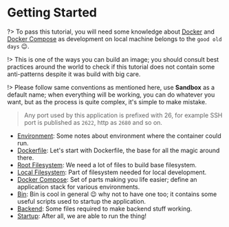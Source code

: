 # Getting Started

?> To pass this tutorial, you will need some knowledge about [Docker](https://docs.docker.com/) and
[Docker Compose](https://docs.docker.com/compose/) as development on local machine belongs to the
`good old days` :wink:.

!> This is one of the ways you can build an image; you should consult best practices around the world to
check if this tutorial does not contain some anti-patterns despite it was build with big care. 

!> Please follow same conventions as mentioned here, use **Sandbox** as a default name; when everything will
be working, you can do whatever you want, but as the process is quite complex, it's simple to make mistake.

> Any port used by this application is prefixed with 26, for example SSH port is published as `2622`, http as
`2680` and so on.

* [Environment](/getting-started/environment): Some notes about environment where the container could run.
* [Dockerfile](/getting-started/dockerfile): Let's start with Dockerfile, the base for all the magic around there.
* [Root Filesystem](/getting-started/rootfs): We need a lot of files to build base filesystem.
* [Local Filesystem](/getting-started/localfs): Part of filesystem needed for local development.
* [Docker Compose](/getting-started/docker-compose): Set of parts making you life easier; define an application stack for
various environments.
* [Bin](/getting-started/bin): Bin is cool in general :wink: why not to have one too; it contains some useful scripts used
to startup the application.
* [Backend](/getting-started/backend): Some files required to make backend stuff working. 
* [Startup](/getting-started/startup): After all, we are able to run the thing!
